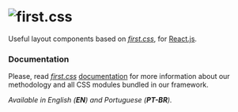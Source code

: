 ![first.css](http://i.imgur.com/a3Z523x.png "first.css")
=========

Useful layout components based on *[first.css](https://github.com/josantana/first)*, for [React.js](https://facebook.github.io/react/).

### Documentation

Please, read *[first.css](https://github.com/josantana/first)* [documentation](https://josantana.gitbooks.io/first/content/) for more information about our methodology and all CSS modules bundled in our framework.

*Available in English (__EN__) and Portuguese (__PT-BR__).*
